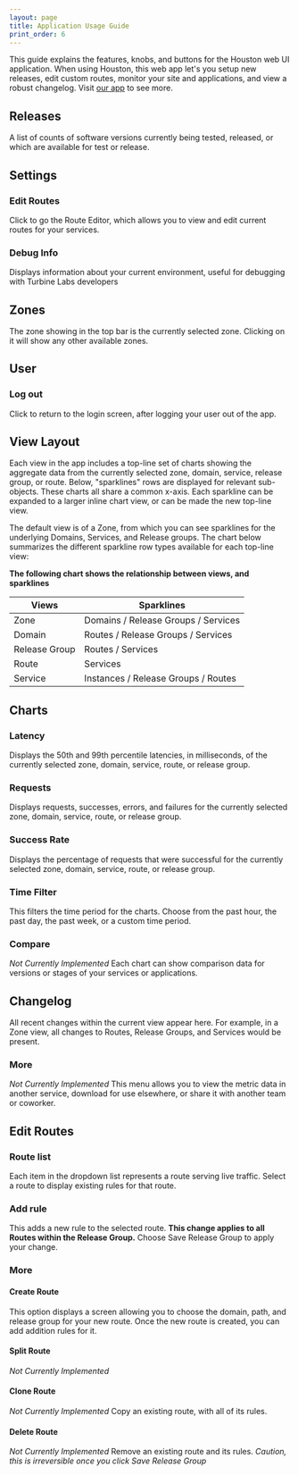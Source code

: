 ```yaml
---
layout: page
title: Application Usage Guide
print_order: 6
---
```


[//]: # ( Copyright 2017 Turbine Labs, Inc.                                   )
[//]: # ( you may not use this file except in compliance with the License.    )
[//]: # ( You may obtain a copy of the License at                             )
[//]: # (                                                                     )
[//]: # (     http://www.apache.org/licenses/LICENSE-2.0                      )
[//]: # (                                                                     )
[//]: # ( Unless required by applicable law or agreed to in writing, software )
[//]: # ( distributed under the License is distributed on an "AS IS" BASIS,   )
[//]: # ( WITHOUT WARRANTIES OR CONDITIONS OF ANY KIND, either express or     )
[//]: # ( implied. See the License for the specific language governing        )
[//]: # ( permissions and limitations under the License.                      )

[//]: # ( Turbine Labs App Guide                                              )

This guide explains the features, knobs, and buttons for the Houston web UI application. When using Houston, this web app let's you setup new releases, edit custom routes, monitor your site and applications, and view a robust changelog. Visit [our app](app.turbinelabs.io) to see more.

## Releases
A list of counts of software versions currently being tested, released, or
which are available for test or release.

## Settings
### Edit Routes
Click to go the Route Editor, which allows you to view and edit current routes
for your services.
### Debug Info
Displays information about your current environment, useful for debugging with
Turbine Labs developers
## Zones
The zone showing in the top bar is the currently selected zone. Clicking on it
will show any other available zones.

## User
### Log out
Click to return to the login screen, after logging your user out of the app.

## View Layout
Each view in the app includes a top-line set of charts showing the aggregate
data from the currently selected zone, domain, service, release group, or
route. Below, "sparklines" rows are displayed for relevant sub-objects. These
charts all share a common x-axis. Each sparkline can be expanded to a larger
inline chart view, or can be made the new top-line view.

The default view is of a Zone, from which you can see sparklines for the
underlying Domains, Services, and Release groups. The chart below summarizes
the different sparkline row types available for each top-line view:

**The following chart shows the relationship between views, and sparklines**

| Views         | Sparklines                          |
|---------------|-------------------------------------|
| Zone          | Domains / Release Groups / Services |
| Domain        | Routes / Release Groups / Services  |
| Release Group | Routes / Services                   |
| Route         | Services                            |
| Service       | Instances / Release Groups / Routes |


## Charts
### Latency
Displays the 50th and 99th percentile latencies, in milliseconds, of the
currently selected zone, domain, service, route, or release group.
### Requests
Displays requests, successes, errors, and failures for the currently selected
zone, domain, service, route, or release group.
### Success Rate
Displays the percentage of requests that were successful for the currently
selected zone, domain, service, route, or release group.


### Time Filter
This filters the time period for the charts. Choose from the past hour, the
past day, the past week, or a custom time period.
### Compare
_Not Currently Implemented_ Each chart can show comparison data for versions or
stages of your services or applications.

## Changelog
All recent changes within the current view appear here. For example, in a Zone
view, all changes to Routes, Release Groups, and Services would be present.
### More
_Not Currently Implemented_ This menu allows you to view the metric data in
another service, download for use elsewhere, or share it with another team or
coworker.

## Edit Routes
### Route list
Each item in the dropdown list represents a route serving live traffic. Select
a route to display existing rules for that route.
### Add rule
This adds a new rule to the selected route. **This change applies to all Routes
within the Release Group.** Choose Save Release Group to apply your change.
### More
#### Create Route
This option displays a screen allowing you to choose the domain, path, and
release group for your new route. Once the new route is created, you can add
addition rules for it.
#### Split Route
_Not Currently Implemented_
#### Clone Route
_Not Currently Implemented_ Copy an existing route, with all of its rules.
#### Delete Route
_Not Currently Implemented_ Remove an existing route and its rules. _Caution,
this is irreversible once you click Save Release Group_
